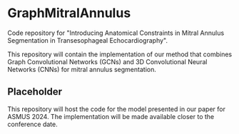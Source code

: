 # GraphMitralAnnulus
Code repository for "Introducing Anatomical Constraints in Mitral Annulus Segmentation in Transesophageal Echocardiography".

This repository will contain the implementation of our method that combines Graph Convolutional Networks (GCNs) and 3D Convolutional Neural Networks (CNNs) for mitral annulus segmentation.

## Placeholder
This repository will host the code for the model presented in our paper for ASMUS 2024. The implementation will be made available closer to the conference date.
